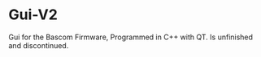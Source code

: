 Gui-V2
======

Gui for the Bascom Firmware, Programmed in C++ with QT. Is unfinished and discontinued.
